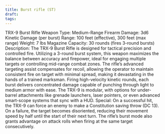 ```yaml
---
title: Burst rifle (ST)
draft: 
tags:
---
```

TRX-9 Burst Rifle
Weapon Type: Medium-Range Firearm
Damage: 3d6 Kinetic Damage (per burst)
Range: 100 feet (effective), 300 feet (max range)
Weight: 7 lbs
Magazine Capacity: 30 rounds (fires 3-round bursts)
Description:
The TRX-9 Burst Rifle is designed for tactical precision and controlled fire. Utilizing a 3-round burst system, this weapon maximizes the balance between accuracy and firepower, ideal for engaging multiple targets or controlling mid-range combat zones. The rifle’s advanced targeting assist compensates for recoil, allowing the operator to maintain consistent fire on target with minimal spread, making it devastating in the hands of a trained marksman.
Firing high-velocity kinetic rounds, each burst delivers concentrated damage capable of punching through light to medium armor with ease. The TRX-9 is modular, with options for under-barrel attachments like grenade launchers, laser pointers, or even advanced smart-scope systems that sync with a HUD.
Special: On a successful hit, the TRX-9 can force an enemy to make a Constitution saving throw (DC 13). On a failure, the target becomes disoriented, reducing their movement speed by half until the start of their next turn. The rifle’s burst mode also grants advantage on attack rolls when firing at the same target consecutively.